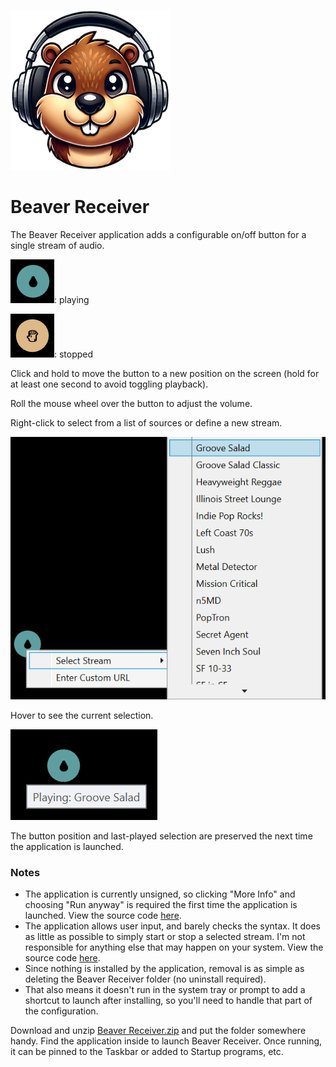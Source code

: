 ![icon](/Windows/images/256.png)

# Beaver Receiver

The Beaver Receiver application adds a configurable on/off button for a single stream of audio.

![streaming.png](images/streaming.png): playing

![stopped.png](images/stopped.png): stopped

Click and hold to move the button to a new position on the screen (hold for at least one second to avoid toggling playback).

Roll the mouse wheel over the button to adjust the volume.

Right-click to select from a list of sources or define a new stream.

![context_menu.png](images/context_menu.png)

Hover to see the current selection.

![hover.png](images/hover.png)

The button position and last-played selection are preserved the next time the application is launched.

### Notes 

* The application is currently unsigned, so clicking "More Info" and choosing "Run anyway" is required the first time the application is launched. View the source code [here](Source).
* The application allows user input, and barely checks the syntax. It does as little as possible to simply start or stop a selected stream. I'm not responsible for anything else that may happen on your system. View the source code [here](Source).
* Since nothing is installed by the application, removal is as simple as deleting the Beaver Receiver folder (no uninstall required).
* That also means it doesn't run in the system tray or prompt to add a shortcut to launch after installing, so you'll need to handle that part of the configuration.
 
Download and unzip [Beaver Receiver.zip](/Windows/Application/Beaver%20Receiver.zip) and put the folder somewhere handy. Find the application inside to launch Beaver Receiver. Once running, it can be pinned to the Taskbar or added to Startup programs, etc.